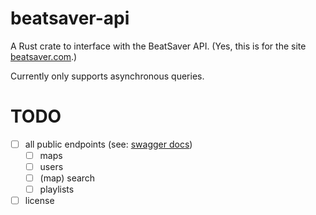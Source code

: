 # beatsaver-api

A Rust crate to interface with the BeatSaver API. (Yes, this is for the site [beatsaver.com](https://beatsaver.com).)

Currently only supports asynchronous queries.

# TODO
- [ ] all public endpoints (see: [swagger docs](https://api.beatsaver.com/docs/index.html))
    - [ ] maps
    - [ ] users
    - [ ] (map) search
    - [ ] playlists
- [ ] license